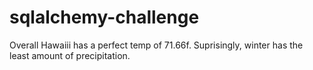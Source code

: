 # sqlalchemy-challenge
Overall Hawaiii has a perfect temp of 71.66f. Suprisingly, winter has the least amount of precipitation. 